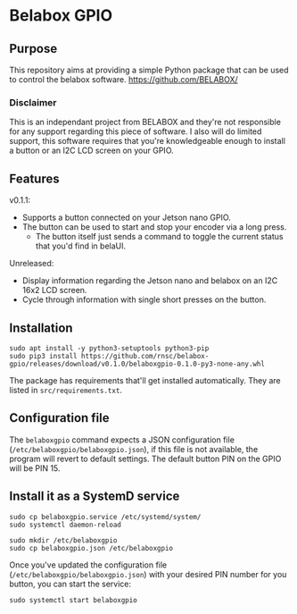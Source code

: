# Belabox GPIO

## Purpose

This repository aims at providing a simple Python package that can be used to control the belabox software.
<https://github.com/BELABOX/>

### Disclaimer

This is an independant project from BELABOX and they're not responsible for any support regarding this piece of software.
I also will do limited support, this software requires that you're knowledgeable enough to install a button or an I2C LCD screen on your GPIO.

## Features

v0.1.1:

* Supports a button connected on your Jetson nano GPIO.
* The button can be used to start and stop your encoder via a long press.
  * The button itself just sends a command to toggle the current status that you'd find in belaUI.

Unreleased:

* Display information regarding the Jetson nano and belabox on an I2C 16x2 LCD screen.
* Cycle through information with single short presses on the button.

## Installation

```shell
sudo apt install -y python3-setuptools python3-pip
sudo pip3 install https://github.com/rnsc/belabox-gpio/releases/download/v0.1.0/belaboxgpio-0.1.0-py3-none-any.whl
```

The package has requirements that'll get installed automatically.
They are listed in `src/requirements.txt`.

## Configuration file

The `belaboxgpio` command expects a JSON configuration file (`/etc/belaboxgpio/belaboxgpio.json`), if this file is not available, the program will revert to default settings.
The default button PIN on the GPIO will be PIN 15.

## Install it as a SystemD service

```shell
sudo cp belaboxgpio.service /etc/systemd/system/
sudo systemctl daemon-reload

sudo mkdir /etc/belaboxgpio
sudo cp belaboxgpio.json /etc/belaboxgpio
```

Once you've updated the configuration file (`/etc/belaboxgpio/belaboxgpio.json`) with your desired PIN number for you button, you can start the service:

```shell
sudo systemctl start belaboxgpio
```
